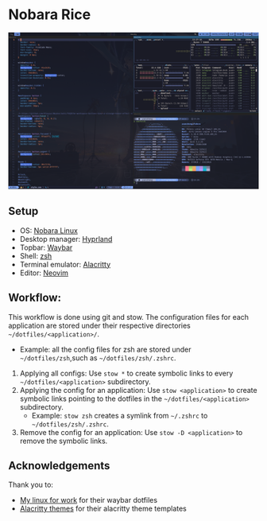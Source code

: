 # Nobara Rice

![rice](.settings/rice.png)

## Setup
- OS: [Nobara Linux](https://nobaraproject.org/)
- Desktop manager: [Hyprland](https://hyprland.org/)
- Topbar: [Waybar](https://github.com/Alexays/Waybar)
- Shell: [zsh](https://www.zsh.org/)
- Terminal emulator: [Alacritty](https://alacritty.org/)
- Editor: [Neovim](https://neovim.io/)


## Workflow:
This workflow is done using git and stow. The configuration files for each application are stored under their respective directories `~/dotfiles/<application>/`.
  - Example: all the config files for zsh are stored under `~/dotfiles/zsh`,such as `~/dotfiles/zsh/.zshrc`.

1. Applying all configs: Use `stow *` to create symbolic links to every `~/dotfiles/<application>` subdirectory.
1. Applying the config for an application: Use `stow <application>` to create symbolic links pointing to the dotfiles in the `~/dotfiles/<application>` subdirectory.
    - Example: `stow zsh` creates a symlink from `~/.zshrc` to `~/dotfiles/zsh/.zshrc`.
1. Remove the config for an application: Use `stow -D <application>` to remove the symbolic links.

## Acknowledgements

Thank you to:
- [My linux for work](https://github.com/mylinuxforwork/dotfiles) for their waybar dotfiles
- [Alacritty themes](https://github.com/alacritty/alacritty-theme) for their alacritty theme templates
